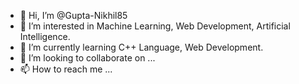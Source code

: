 - 👋 Hi, I’m @Gupta-Nikhil85
- 👀 I’m interested in Machine Learning, Web Development, Artificial Intelligence.
- 🌱 I’m currently learning C++ Language, Web Development.
- 💞️ I’m looking to collaborate on ...
- 📫 How to reach me ...

<!---
Gupta-Nikhil85/Gupta-Nikhil85 is a ✨ special ✨ repository because its `README.md` (this file) appears on your GitHub profile.
You can click the Preview link to take a look at your changes.
--->
